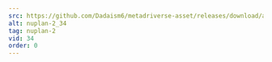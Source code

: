 ```yaml
---
src: https://github.com/Dadaism6/metadriverse-asset/releases/download/assetsv1.0.2/nuplan-2_34.mp4
alt: nuplan-2_34
tag: nuplan-2
vid: 34
order: 0
---
```

